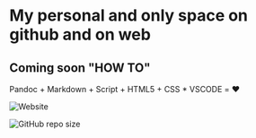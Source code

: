 # My personal and only space on github and on web

## Coming soon "HOW TO"

Pandoc + Markdown + Script + HTML5 + CSS * VSCODE = ❤️

![Website](https://img.shields.io/website?label=Website%20Status&style=plastic&up_message=online&url=https%3A%2F%2Fgiuseppedp.page%2F)

![GitHub repo size](https://img.shields.io/github/repo-size/GiuseppeDiPalma/giuseppedipalma.github.io?style=plastic)
